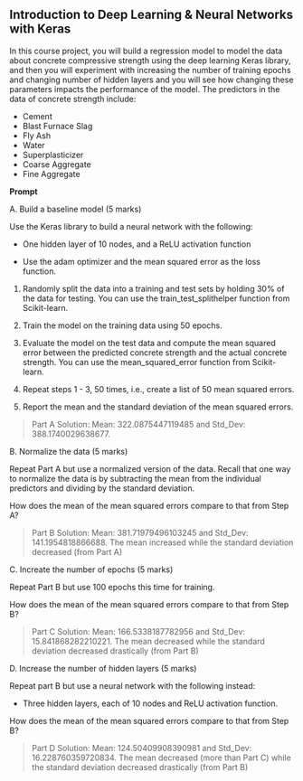 ## Introduction to Deep Learning & Neural Networks with Keras

In this course project, you will build a regression model to model the data about concrete compressive strength using the deep learning Keras library, and then you will experiment with increasing the number of training epochs and changing number of hidden layers and you will see how changing these parameters impacts the performance of the model.
The predictors in the data of concrete strength include:
  -  Cement
  -  Blast Furnace Slag
  - Fly Ash
  -  Water
  -  Superplasticizer
  -  Coarse Aggregate
  - Fine Aggregate
    
**Prompt**

A. Build a baseline model (5 marks)

Use the Keras library to build a neural network with the following:

- One hidden layer of 10 nodes, and a ReLU activation function

- Use the adam optimizer and the mean squared error as the loss function.

1. Randomly split the data into a training and test sets by holding 30% of the data for testing. You can use the train_test_splithelper function from Scikit-learn.

2. Train the model on the training data using 50 epochs.

3. Evaluate the model on the test data and compute the mean squared error between the predicted concrete strength and the actual concrete strength. You can use the mean_squared_error function from Scikit-learn.

4. Repeat steps 1 - 3, 50 times, i.e., create a list of 50 mean squared errors.

5. Report the mean and the standard deviation of the mean squared errors.

> Part A Solution:
Mean: 322.0875447119485 and Std_Dev: 388.1740029638677.

B. Normalize the data (5 marks)

Repeat Part A but use a normalized version of the data. Recall that one way to normalize the data is by subtracting the mean from the individual predictors and dividing by the standard deviation.

How does the mean of the mean squared errors compare to that from Step A?

> Part B Solution:
Mean: 381.71979496103245 and Std_Dev: 141.1954818866688. The mean increased while the standard deviation decreased (from Part A)

C. Increate the number of epochs (5 marks)

Repeat Part B but use 100 epochs this time for training.

How does the mean of the mean squared errors compare to that from Step B?

> Part C Solution:
Mean: 166.5338187782956 and Std_Dev: 15.841868282210221. The mean decreased while the standard deviation decreased drastically (from Part B)

D. Increase the number of hidden layers (5 marks)

Repeat part B but use a neural network with the following instead:

- Three hidden layers, each of 10 nodes and ReLU activation function.

How does the mean of the mean squared errors compare to that from Step B?

> Part D Solution:
Mean: 124.50409908390981 and Std_Dev: 16.228760359720834. The mean decreased (more than Part C) while the standard deviation decreased drastically (from Part B)
